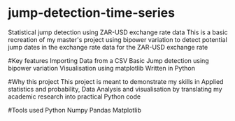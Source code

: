 # jump-detection-time-series
Statistical jump detection using ZAR-USD exchange rate data
This is a basic recreation of my master's project using bipower variation to detect potential jump dates in the exchange rate data for the ZAR-USD exchange rate

#Key features
Importing Data from a CSV
Basic Jump detection using bipower variation
Visualisation using matplotlib
Written in Python

#Why this project
This project is meant to demonstrate my skills in Applied statistics and probability, Data Analysis and visualisation by translating my academic research into practical Python code

#Tools used
Python
Numpy
Pandas
Matplotlib
